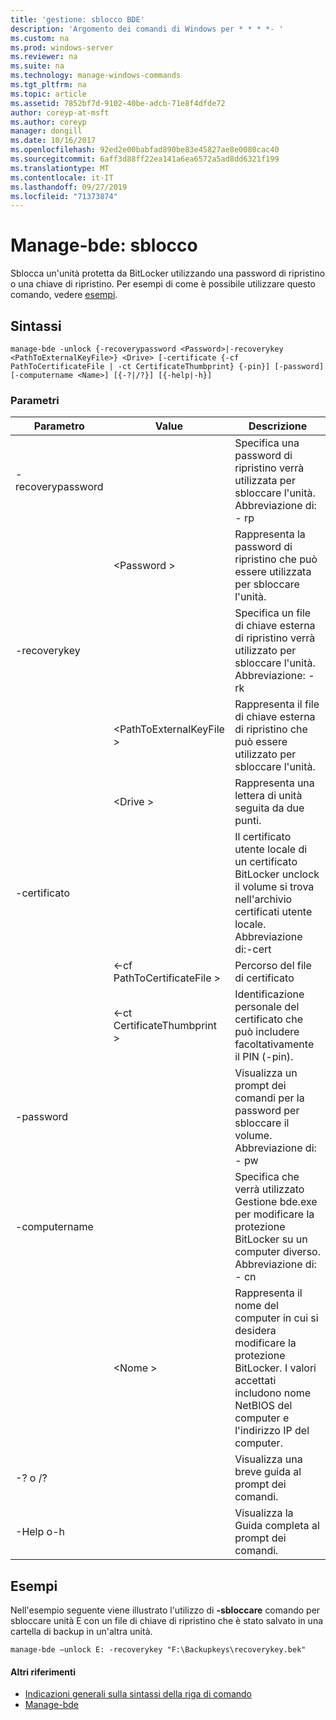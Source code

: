 ```yaml
---
title: 'gestione: sblocco BDE'
description: 'Argomento dei comandi di Windows per * * * *- '
ms.custom: na
ms.prod: windows-server
ms.reviewer: na
ms.suite: na
ms.technology: manage-windows-commands
ms.tgt_pltfrm: na
ms.topic: article
ms.assetid: 7852bf7d-9102-40be-adcb-71e8f4dfde72
author: coreyp-at-msft
ms.author: coreyp
manager: dongill
ms.date: 10/16/2017
ms.openlocfilehash: 92ed2e00babfad890be83e45827ae8e0080cac40
ms.sourcegitcommit: 6aff3d88ff22ea141a6ea6572a5ad8dd6321f199
ms.translationtype: MT
ms.contentlocale: it-IT
ms.lasthandoff: 09/27/2019
ms.locfileid: "71373874"
---
```

# <a name="manage-bde-unlock"></a>Manage-bde: sblocco



Sblocca un'unità protetta da BitLocker utilizzando una password di ripristino o una chiave di ripristino. Per esempi di come è possibile utilizzare questo comando, vedere [esempi](#BKMK_Examples).

## <a name="syntax"></a>Sintassi

```
manage-bde -unlock {-recoverypassword <Password>|-recoverykey <PathToExternalKeyFile>} <Drive> [-certificate {-cf PathToCertificateFile | -ct CertificateThumbprint} {-pin}] [-password] [-computername <Name>] [{-?|/?}] [{-help|-h}]
```

### <a name="parameters"></a>Parametri

|Parametro|Value|Descrizione|
|---------|-----|-----------|
|-recoverypassword||Specifica una password di ripristino verrà utilizzata per sbloccare l'unità. Abbreviazione di: - rp|
||\<Password >|Rappresenta la password di ripristino che può essere utilizzata per sbloccare l'unità.|
|-recoverykey||Specifica un file di chiave esterna di ripristino verrà utilizzato per sbloccare l'unità. Abbreviazione: - rk|
||\<PathToExternalKeyFile >|Rappresenta il file di chiave esterna di ripristino che può essere utilizzato per sbloccare l'unità.|
||\<Drive >|Rappresenta una lettera di unità seguita da due punti.|
|-certificato||Il certificato utente locale di un certificato BitLocker unclock il volume si trova nell'archivio certificati utente locale. Abbreviazione di:-cert|
||<-cf PathToCertificateFile >|Percorso del file di certificato|
||<-ct CertificateThumbprint >|Identificazione personale del certificato che può includere facoltativamente il PIN (-pin).|
|-password||Visualizza un prompt dei comandi per la password per sbloccare il volume. Abbreviazione di: - pw|
|-computername||Specifica che verrà utilizzato Gestione bde.exe per modificare la protezione BitLocker su un computer diverso. Abbreviazione di: - cn|
||\<Nome >|Rappresenta il nome del computer in cui si desidera modificare la protezione BitLocker. I valori accettati includono nome NetBIOS del computer e l'indirizzo IP del computer.|
|-? o /?||Visualizza una breve guida al prompt dei comandi.|
|-Help o-h||Visualizza la Guida completa al prompt dei comandi.|

## <a name="BKMK_Examples"></a>Esempi

Nell'esempio seguente viene illustrato l'utilizzo di **-sbloccare** comando per sbloccare unità E con un file di chiave di ripristino che è stato salvato in una cartella di backup in un'altra unità.
```
manage-bde –unlock E: -recoverykey "F:\Backupkeys\recoverykey.bek"
```

#### <a name="additional-references"></a>Altri riferimenti

-   [Indicazioni generali sulla sintassi della riga di comando](command-line-syntax-key.md)
-   [Manage-bde](manage-bde.md)